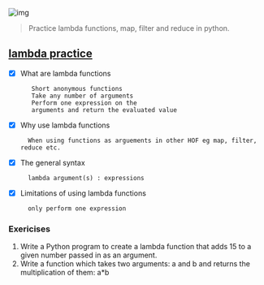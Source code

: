 ![img](https://assets.imaginablefutures.com/media/images/ALX_Logo.max-200x150.png)
>Practice lambda functions, map, filter and reduce in python.

## [lambda practice ](https://www.google.com/search?q=lambda+functions+in+python)
- [X] What are lambda functions

         Short anonymous functions 
         Take any number of arguments
         Perform one expression on the 
         arguments and return the evaluated value

- [X] Why use lambda functions

        When using functions as arguements in other HOF eg map, filter, reduce etc. 

- [X] The general syntax 

        lambda argument(s) : expressions

- [X] Limitations of using lambda functions

        only perform one expression

### Exericises 
1. Write a Python program to create a lambda function that adds 15 to a given number passed in as an argument. 
2. Write a function which takes two arguments: a and b and returns the multiplication of them: a*b